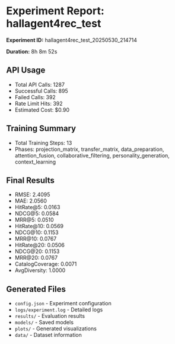 # Experiment Report: hallagent4rec_test

**Experiment ID:** hallagent4rec_test_20250530_214714

**Duration:** 8h 8m 52s

## API Usage

- Total API Calls: 1287
- Successful Calls: 895
- Failed Calls: 392
- Rate Limit Hits: 392
- Estimated Cost: $0.90

## Training Summary

- Total Training Steps: 13
- Phases: projection_matrix, transfer_matrix, data_preparation, attention_fusion, collaborative_filtering, personality_generation, context_learning

## Final Results

- RMSE: 2.4095
- MAE: 2.0560
- HitRate@5: 0.0163
- NDCG@5: 0.0584
- MRR@5: 0.0510
- HitRate@10: 0.0569
- NDCG@10: 0.1153
- MRR@10: 0.0767
- HitRate@20: 0.0506
- NDCG@20: 0.1153
- MRR@20: 0.0767
- CatalogCoverage: 0.0071
- AvgDiversity: 1.0000

## Generated Files

- `config.json` - Experiment configuration
- `logs/experiment.log` - Detailed logs
- `results/` - Evaluation results
- `models/` - Saved models
- `plots/` - Generated visualizations
- `data/` - Dataset information
